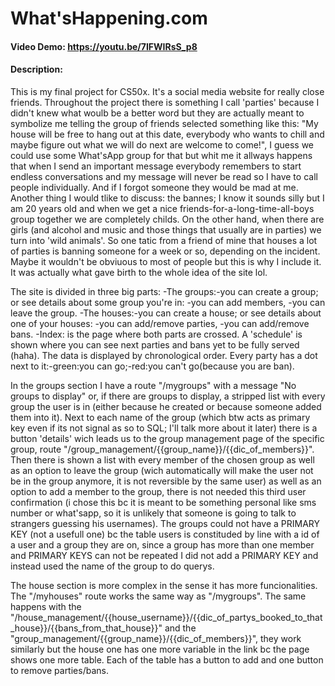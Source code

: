 # What'sHappening.com
#### Video Demo:  https://youtu.be/7IFWIRsS_p8
#### Description:
This is my final project for CS50x. It's a social media website for really close friends. Throughout the project there is something I call 'parties' because I didn't knew what woulb be a better word but they are actually meant to symbolize me telling the group of friends selected something like this: "My house will be free to hang out at this date, everybody who wants to chill and maybe figure out what we will do next are welcome to come!", I guess we could use some What'sApp group for that but whit me it allways happens that when I send an important message everybody remembers to start endless conversations and my message will never be read so I have to call people individually. And if I forgot someone they would be mad at me.
Another thing I would tlike to discuss: the bannes; I know it sounds silly but I am 20 years old and when we get a nice friends-for-a-long-time-all-boys group together we are completely childs. On the other hand, when there are girls (and alcohol and music and those things that usually are in parties) we turn into 'wild animals'. So one tatic from a friend of mine that houses a lot of parties is banning someone for a week or so, depending on the incident. Maybe it wouldn't be obviuous to most of people but this is why I include it. It was actually what gave birth to the whole idea of the site lol.

The site is divided in three big parts:
-The groups:-you can create a group; or see details about some group you're in: -you can add members, -you can leave the group.
-The houses:-you can create a house; or see details about one of your houses: -you can add/remove parties, -you can add/remove bans.
-Index: is the page where both parts are crossed. A 'schedule' is shown where you can see next parties and bans yet to be fully served (haha). The data is displayed by chronological order. Every party has a dot next to it:-green:you can go;-red:you can't go(because you are ban).

In the groups section I have a route "/mygroups" with a message "No groups to display" or, if there are groups to display, a stripped list with every group the user is in (either because he created or because someone added them into it). Next to each name of the group (which btw acts as primary key even if its not signal as so to SQL; I'll talk more about it later) there is a button 'details' wich leads us to the group management page of the specific group, route "/group_management/{{group_name}}/{{dic_of_members}}". Then there is shown a list with every member of the chosen group as well as an option to leave the group (wich automatically will make the user not be in the group anymore, it is not reversible by the same user) as well as an option to add a member to the group, there is not needed this third user confirmation (i chose this bc it is meant to be something personal like sms number or what'sapp, so it is unlikely that someone is going to talk to strangers guessing his usernames).
The groups could not have a PRIMARY KEY (not a usefull one) bc the table users is constituded by line with a id of a user and a group they are on, since a group has more than one member and PRIMARY KEYS can not be repeated I did not add a PRIMARY KEY and instead used the name of the group to do querys.

The house section is more complex in the sense it has more funcionalities. The "/myhouses" route works the same way as "/mygroups". The same happens with the "/house_management/{{house_username}}/{{dic_of_partys_booked_to_that_house}}/{{bans_from_that_house}}" and the "group_management/{{group_name}}/{{dic_of_members}}", they work similarly but the house one has one more variable in the link bc the page shows one more table. Each of the table has a button to add and one button to remove parties/bans.